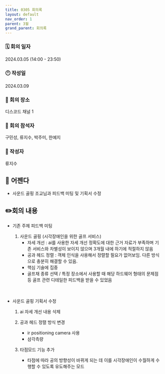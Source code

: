 ```yaml
---
title: 0305 회의록
layout: default
nav_order: 1
parent: 3월
grand_parent: 회의록
---
```


### 🗓️ 회의 일자

2024.03.05
(14:00 - 23:50)

### 🕛 작성일

2024.03.09

### 🚩 회의 장소

디스코드 채널 1

### 🤝 회의 참석자

구민성, 류지수, 박주미, 한예지

### 🙎 작성자

류지수

## 📣 어젠다

- 사운드 골핑 조교님과 피드백 미팅 및 기획서 수정

## ✏️회의 내용

- 기존 주제 피드백 미팅

  1. 사운드 골핑 (시각장애인을 위한 골프 서비스)
     - 자세 개선 : ai를 사용한 자세 개선 정확도에 대한 근거 자료가 부족하며 기존 서비스와 차별성이 보이지 않으며 3개월 내에 하기에 적절하지 않음
     - 공과 헤드 정렬 : 객체 인식을 사용해서 정렬할 필요가 없어보임. 다른 방식으로 충분히 해결할 수 있음.
     - 핵심 기술에 집중
     - 골프채 종류 선택 / 특정 장소에서 사용할 때 해당 하드웨어 형태의 문제점 등 골프 관련 디테일한 피드백을 받을 수 있었음  
       <br/><br/>

- 사운드 골핑 기획서 수정

  1. ai 자세 개선 내용 삭제
  2. 공과 헤드 정렬 방식 변경

     - ir positioning camera 사용
     - 삼각측량

  3. 타점모드 기능 추가

     - 타점에 따라 공의 방향성이 바뀌게 되는 데 이를 시각장애인이 수월하게 수행할 수 있도록 유도해주는 모드
